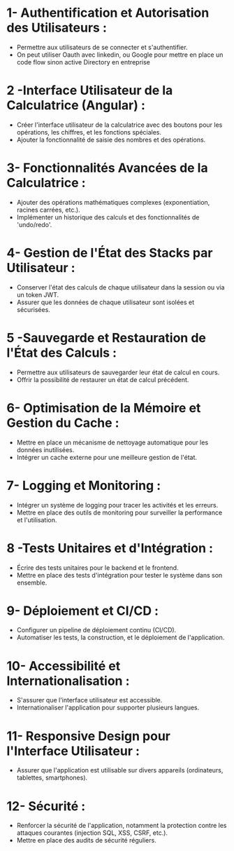 # 1- Authentification et Autorisation des Utilisateurs :
* Permettre aux utilisateurs de se connecter et s'authentifier.
* On peut utiliser Oauth avec linkedin, ou Google pour mettre en place un code flow sinon active Directory en entreprise
  
# 2 -Interface Utilisateur de la Calculatrice (Angular) :
* Créer l'interface utilisateur de la calculatrice avec des boutons pour les opérations, les chiffres, et les fonctions spéciales.
* Ajouter la fonctionnalité de saisie des nombres et des opérations.

# 3- Fonctionnalités Avancées de la Calculatrice :
* Ajouter des opérations mathématiques complexes (exponentiation, racines carrées, etc.).
* Implémenter un historique des calculs et des fonctionnalités de 'undo/redo'.

# 4- Gestion de l'État des Stacks par Utilisateur :
* Conserver l'état des calculs de chaque utilisateur dans la session ou via un token JWT.
* Assurer que les données de chaque utilisateur sont isolées et sécurisées.

# 5 -Sauvegarde et Restauration de l'État des Calculs :
* Permettre aux utilisateurs de sauvegarder leur état de calcul en cours.
* Offrir la possibilité de restaurer un état de calcul précédent.

# 6- Optimisation de la Mémoire et Gestion du Cache :
* Mettre en place un mécanisme de nettoyage automatique pour les données inutilisées.
* Intégrer un cache externe pour une meilleure gestion de l'état.

# 7- Logging et Monitoring :
* Intégrer un système de logging pour tracer les activités et les erreurs.
* Mettre en place des outils de monitoring pour surveiller la performance et l'utilisation.

# 8 -Tests Unitaires et d'Intégration :
* Écrire des tests unitaires pour le backend et le frontend.
* Mettre en place des tests d'intégration pour tester le système dans son ensemble.

# 9- Déploiement et CI/CD :
* Configurer un pipeline de déploiement continu (CI/CD).
* Automatiser les tests, la construction, et le déploiement de l'application.

# 10- Accessibilité et Internationalisation :
* S'assurer que l'interface utilisateur est accessible.
* Internationaliser l'application pour supporter plusieurs langues.

# 11- Responsive Design pour l'Interface Utilisateur :
* Assurer que l'application est utilisable sur divers appareils (ordinateurs, tablettes, smartphones).

# 12- Sécurité :
* Renforcer la sécurité de l'application, notamment la protection contre les attaques courantes (injection SQL, XSS, CSRF, etc.).
* Mettre en place des audits de sécurité réguliers.

